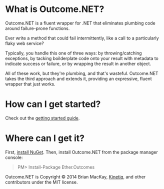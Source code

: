 What is Outcome.NET?
==============

Outcome.NET is a fluent wrapper for .NET that eliminates plumbing code around failure-prone functions.

Ever write a method that could fail intermittently, like a call to a particularly flaky web service?

Typically, you handle this one of three ways: by throwing/catching exceptions, by tacking boilderplate code onto your result with metadata to indicate success or failure, or by wrapping the result in another object. 

All of these work, but they're plumbing, and that's wasteful. Outcome.NET takes the third approach and extends it, providing an expressive, fluent wrapper that just works. 

How can I get started?
==============

Check out the <a href="https://github.com/kinetiq/Ether.Outcomes/wiki/Getting-started">getting started guide</a>.


Where can I get it?
==============

First, <a href="http://docs.nuget.org/docs/start-here/installing-nuget">install NuGet</a>. Then, install Outcome.NET from the package manager console:

>PM> Install-Package Ether.Outcomes

Outcome.NET is Copyright © 2014 Brian MacKay, <a href="getkinetiq.com">Kinetiq</a>, and other contributors under the MIT license.

